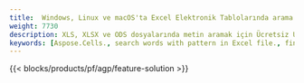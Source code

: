 ```yaml
---
title:  Windows, Linux ve macOS'ta Excel Elektronik Tablolarında arama yapın
weight: 7730
description: XLS, XLSX ve ODS dosyalarında metin aramak için Ücretsiz Uygulama ve API'ler
keywords: [Aspose.Cells., search words with pattern in Excel file., find words with pattern in Excel file., search string with pattern in Excel file., find words with pattern in Excel file., search words in excel file., find words in excel file., search string in excel file., find string in excel file]
---
```

{{< blocks/products/pf/agp/feature-solution >}} 

